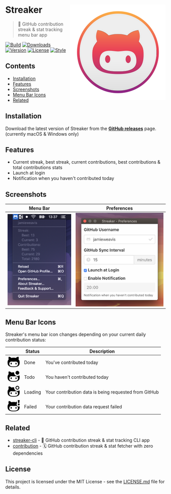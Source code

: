 # Streaker <img src="./screenshots/icon.svg" align="right">

> 🐙 GitHub contribution streak & stat tracking menu bar app

[![Build](https://img.shields.io/travis/jamieweavis/streaker.svg)](https://travis-ci.org/jamieweavis/streaker)
[![Downloads](https://img.shields.io/github/downloads/jamieweavis/streaker/total.svg)](https://github.com/jamieweavis/streaker/releases)
[![Version](https://img.shields.io/github/release/jamieweavis/streaker.svg)](https://github.com/jamieweavis/streaker/releases)
[![License](https://img.shields.io/badge/license-MIT-blue.svg)](https://github.com/jamieweavis/streaker/blob/master/LICENSE.md)
[![Style](https://img.shields.io/badge/code_style-prettier-ff69b4.svg)](https://prettier.io/)

## Contents

- [Installation](#installation)
- [Features](#features)
- [Screenshots](#screenshots)
- [Menu Bar Icons](#menu-bar-icons)
- [Related](#related)

## Installation

Download the latest version of Streaker from the **[GitHub releases](https://github.com/jamieweavis/streaker/releases)** page. (currently macOS & Windows only)

## Features

- Current streak, best streak, current contributions, best contributions & total contributions stats
- Launch at login
- Notification when you haven't contributed today

## Screenshots

| Menu Bar                                                                     | Preferences                                                                        |
| ---------------------------------------------------------------------------- | ---------------------------------------------------------------------------------- |
| <img src="./screenshots/menu-bar.png" width="257" alt="Menu Bar Screenshot"> | <img src="./screenshots/preferences.png" width="344" alt="Preferences Screenshot"> |

## Menu Bar Icons

Streaker's menu bar icon changes depending on your current daily contribution status:

|                                    | Status  | Description                                           |
| ---------------------------------- | ------- | ----------------------------------------------------- |
| ![Done](./screenshots/done.svg)    | Done    | You've contributed today                              |
| ![Todo](./screenshots/todo.svg)    | Todo    | You haven't contributed today                         |
| ![Loading](./screenshots/load.svg) | Loading | Your contribution data is being requested from GitHub |
| ![Fail](./screenshots/fail.svg)    | Failed  | Your contribution data request failed                 |

## Related

- [streaker-cli](https://github.com/jamieweavis/streaker-cli) - 🐙 GitHub contribution streak & stat tracking CLI app
- [contribution](https://github.com/jamieweavis/contribution) - 🗓 GitHub contribution streak & stat fetcher with zero dependencies

## License

This project is licensed under the MIT License - see the [LICENSE.md](LICENSE.md) file for details.
